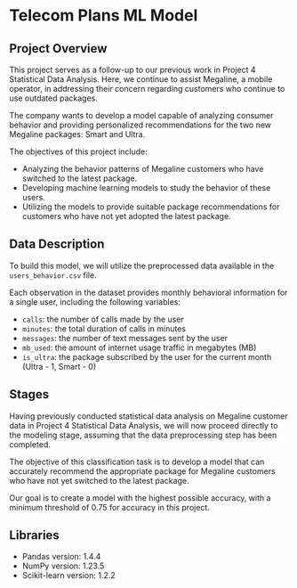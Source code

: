 # Telecom Plans ML Model

## Project Overview

This project serves as a follow-up to our previous work in Project 4 Statistical Data Analysis. Here, we continue to assist Megaline, a mobile operator, in addressing their concern regarding customers who continue to use outdated packages.

The company wants to develop a model capable of analyzing consumer behavior and providing personalized recommendations for the two new Megaline packages: Smart and Ultra.

The objectives of this project include:

- Analyzing the behavior patterns of Megaline customers who have switched to the latest package.
- Developing machine learning models to study the behavior of these users.
- Utilizing the models to provide suitable package recommendations for customers who have not yet adopted the latest package.

## Data Description

To build this model, we will utilize the preprocessed data available in the `users_behavior.csv` file.

Each observation in the dataset provides monthly behavioral information for a single user, including the following variables:

- `сalls`: the number of calls made by the user
- `minutes`: the total duration of calls in minutes
- `messages`: the number of text messages sent by the user
- `mb_used`: the amount of internet usage traffic in megabytes (MB)
- `is_ultra`: the package subscribed by the user for the current month (Ultra - 1, Smart - 0)
     

## Stages

Having previously conducted statistical data analysis on Megaline customer data in Project 4 Statistical Data Analysis, we will now proceed directly to the modeling stage, assuming that the data preprocessing step has been completed.

The objective of this classification task is to develop a model that can accurately recommend the appropriate package for Megaline customers who have not yet switched to the latest package.

Our goal is to create a model with the highest possible accuracy, with a minimum threshold of 0.75 for accuracy in this project.


## Libraries
- Pandas version: 1.4.4
- NumPy version: 1.23.5
- Scikit-learn version: 1.2.2
